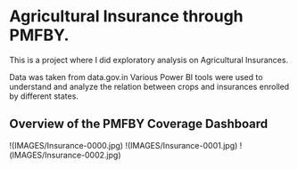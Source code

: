 # Agricultural Insurance through PMFBY.

This is a project where I did exploratory analysis on Agricultural Insurances.

Data was taken from data.gov.in
Various Power BI tools were used to understand and analyze the relation between crops and insurances enrolled by different states.

## Overview of the PMFBY Coverage Dashboard
!(IMAGES/Insurance-0000.jpg)
!(IMAGES/Insurance-0001.jpg)
!(IMAGES/Insurance-0002.jpg)

